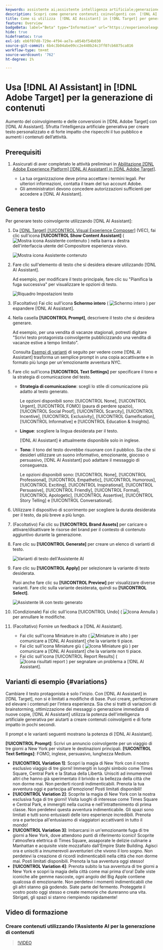 ```yaml
---
keywords: assistente ai;assistente intelligenza artificiale;generazione contenuti;acceleratore contenuti;generazione contenuti;generare contenuti
description: Scopri come generare contenuti coinvolgenti con  [!DNL AI Assistant].
title: Come si utilizza  [!DNL AI Assistant] in [!DNL Target] per generare contenuti coinvolgenti?
feature: Overview
badgeBeta: label="Beta" type="Informative" url="https://experienceleague.adobe.com/docs/target/using/introduction/intro.html?lang=it#beta newtab=true" tooltip="Cosa sono le funzioni beta in [!DNL Adobe Target]."
hide: true
hidefromtoc: true
exl-id: eb6f07d8-729e-4f94-ae7a-a054bf54b030
source-git-commit: 6b4c3b04abe09cc2e440b24c3ff07cb6875ca816
workflow-type: tm+mt
source-wordcount: '762'
ht-degree: 1%

---
```


# Usa [!DNL AI Assistant] in [!DNL Adobe Target] per la generazione di contenuti

Aumento del coinvolgimento e delle conversioni in [!DNL Adobe Target] con [!DNL AI Assistant]. Sfrutta l’intelligenza artificiale generativa per creare testo personalizzato e di forte impatto che rispecchi il tuo pubblico e aumenti i contenuti dell’attività.

## Prerequisiti

1. Assicurati di aver completato le attività preliminari in [Abilitazione [!DNL Adobe Experience Platform] [!DNL AI Assistant] in [!DNL Adobe Target]](/help/main/c-intro/enabling-ai-assistant.md).

   * La tua organizzazione deve prima accettare i termini legali. Per ulteriori informazioni, contatta il team del tuo account Adobe.
   * Gli amministratori devono concedere autorizzazioni sufficienti per accedere a [!DNL AI Assistant].

## Genera testo

Per generare testo coinvolgente utilizzando [!DNL AI Assistant]:

1. Da [[!DNL Target] [!UICONTROL Visual Experience Composer]](/help/main/c-experiences/c-visual-experience-composer/viztarget-options.md) (VEC), fai clic sull&#39;icona **[!UICONTROL Show Content Assistant]** ( ![Mostra icona Assistente contenuto](/help/main/assets/icons/MagicWand.svg) ) nella barra a destra dell&#39;interfaccia utente del Compositore esperienza visivo.

   ![Mostra icona Assistente contenuto](/help/main/c-intro/assets/ai-assistant-conntet-generation-icon.png)

1. Fare clic sull&#39;elemento di testo che si desidera elevare utilizzando [!DNL AI Assistant].

   Ad esempio, per modificare il testo principale, fare clic su &quot;Pianifica la fuga successiva&quot; per visualizzare le opzioni di testo.

   ![Riquadro Impostazioni testo](/help/main/c-intro/assets/ai-text-settings.png)

1. (Facoltativo) Fai clic sull&#39;icona **Schermo intero** ( ![Schermo intero](/help/main/assets/icons/FullScreen.svg) ) per espandere [!DNL AI Assistant].

1. Nella casella **[!UICONTROL Prompt]**, descrivere il testo che si desidera generare.

   Ad esempio, per una vendita di vacanze stagionali, potresti digitare &quot;Scrivi testo protagonista coinvolgente pubblicizzando una vendita di vacanze estive a tempo limitato&quot;.

   Consulta [Esempi di varianti](#variations) di seguito per vedere come [!DNL AI Assistant] trasforma un semplice prompt in una copia accattivante e in formato più lungo per un&#39;emozionante avventura NYC.

1. Fare clic sull&#39;icona **[!UICONTROL Text Settings]** per specificare il tono e la strategia di comunicazione del testo.

   * **Strategia di comunicazione**: scegli lo stile di comunicazione più adatto al testo generato.

     Le opzioni disponibili sono: [!UICONTROL None], [!UICONTROL Urgent], [!UICONTROL FOMO] (paura di perdere spazio), [!UICONTROL Social Proof], [!UICONTROL Scarcity], [!UICONTROL Incentive], [!UICONTROL Exclusivity], [!UICONTROL Gameification], [!UICONTROL Informative] e [!UICONTROL Education & Insights].

   * **Lingue**: scegliere la lingua desiderata per il testo.

     [!DNL AI Assistant] è attualmente disponibile solo in inglese.

   * **Tono**: il tono del testo dovrebbe risuonare con il pubblico. Sia che si desideri utilizzare un suono informativo, emozionante, giocoso o persuasivo, [!DNL AI Assistant] può adattare il messaggio di conseguenza.

     Le opzioni disponibili sono: [!UICONTROL None], [!UICONTROL Professional], [!UICONTROL Empathetic], [!UICONTROL Humorous], [!UICONTROL Exciting], [!UICONTROL Inspirational], [!UICONTROL Persuasive], [!UICONTROL Friendly], [!UICONTROL Formal], [!UICONTROL Apologetic], [!UICONTROL Assertive], [!UICONTROL &#x200B; Story Telling] e [!UICONTROL Conversational].

1. Utilizzare il dispositivo di scorrimento per scegliere la durata desiderata per il testo, da più breve a più lungo.

1. (Facoltativo) Fai clic su **[!UICONTROL Brand Assets]** per caricare o attivare/disattivare le risorse del brand per il contesto di contenuto aggiuntivo durante la generazione.

1. Fare clic su **[!UICONTROL Generate]** per creare un elenco di varianti di testo.

   ![Varianti di testo dell&#39;Assistente AI](/help/main/c-intro/assets/ai-variations-text.png)

1. Fare clic su **[!UICONTROL Apply]** per selezionare la variante di testo desiderata.

   Puoi anche fare clic su **[!UICONTROL Preview]** per visualizzare diverse varianti. Fare clic sulla variante desiderata, quindi su **[!UICONTROL Select]**.

   ![Assistente IA con testo generato](/help/main/c-intro/assets/ai-text-done.png)

1. (Condizionale) Fai clic sull&#39;icona [!UICONTROL Undo] ( ![Icona Annulla](/help/main/assets/icons/Undo.svg) ) per annullare le modifiche.

1. (Facoltativo) Fornire un feedback a [!DNL AI Assistant].

   * Fai clic sull&#39;icona Miniature in alto ( ![Miniature in alto](/help/main/assets/icons/ThumbUp.svg) ) per comunicare a [!DNL AI Assistant] che la variante ti piace.
   * Fai clic sull&#39;icona Miniature giù ( ![Icona Miniature giù](/help/main/assets/icons/ThumbDown.svg) ) per comunicare a [!DNL AI Assistant] che la variante non ti piace.
   * Fai clic sull&#39;icona [!UICONTROL Report Results] ( ![Icona risultati report](/help/main/assets/icons/Flag.svg) ) per segnalare un problema a [!DNL AI Assistant].

## Varianti di esempio {#variations}

Cambiare il testo protagonista è solo l&#39;inizio. Con [!DNL AI Assistant] in [!DNL Target], non si è limitati a modifiche di base. Puoi creare, perfezionare ed elevare i contenuti per l’intera esperienza. Sia che si tratti di variazioni di brainstorming, ottimizzazione dei messaggi o generazione immediata di nuove copie, [!DNL AI Assistant] utilizza la potenza dell&#39;intelligenza artificiale generativa per aiutarti a creare contenuti coinvolgenti e di forte impatto in pochi secondi.

Il prompt e le varianti seguenti mostrano la potenza di [!DNL AI Assistant].

**[!UICONTROL Prompt]**: Scrivi un annuncio coinvolgente per un viaggio di tre giorni a New York per visitare le destinazioni principali.
**[!UICONTROL Text Settings]**: FOMO, inglese, persuasivo, lunghezza Medium.
* **[!UICONTROL Variation 1]**: Scopri la magia di New York con il nostro esclusivo viaggio di tre giorni! Immergiti in luoghi simbolo come Times Square, Central Park e la Statua della Libertà. Unisciti ad innumerevoli altri che hanno già sperimentato il brivido e la bellezza della città che non dorme mai. Non perderti ricordi indimenticabili. Prenota la tua avventura oggi e partecipa all&#39;emozione! Posti limitati disponibili!
* **[!UICONTROL Variation 2]**: Scoprite la magia di New York con la nostra esclusiva fuga di tre giorni! Visita luoghi di interesse come Times Square e Central Park, e immergiti nella cucina e nell&#39;intrattenimento di prima classe. Non perdetevi questa avventura indimenticabile. Gli spazi sono limitati e tutti sono entusiasti delle loro esperienze incredibili. Prenota ora e partecipa all&#39;entusiasmo di viaggiatori accattivanti in tutto il mondo!
* **[!UICONTROL Variation 3]**: Imbarcarsi in un&#39;emozionante fuga di tre giorni a New York, dove attendono punti di riferimento iconici! Scoprite l&#39;atmosfera elettrica di Times Square, assaporate le delizie culinarie a Manhattan e acquisite viste mozzafiato dall&#39;Empire State Building. Agisci ora e unisciti a innumerevoli avventurieri che vivono il loro sogno. Non perdetevi la creazione di ricordi indimenticabili nella città che non dorme mai. Posti limitati disponibili. Prenota la tua avventura oggi stesso!
* **[!UICONTROL Variation 4]**: Prenota subito la tua avventura di tre giorni a New York e scopri la magia della città come mai prima d&#39;ora! Dalle viste iconiche alle gemme nascoste, ogni angolo del Big Apple contiene qualcosa di emozionante. Non perdetevi i momenti indimenticabili che gli altri stanno già godendo. Siate parte del fermento. Proteggete il vostro posto oggi stesso e create memorie che dureranno una vita. Sbrigati, gli spazi si stanno riempiendo rapidamente!

## Video di formazione

### Creare contenuti utilizzando l’Assistente AI per la generazione di contenuti

>[!VIDEO](https://video.tv.adobe.com/v/3434635/?learn=on">https://video.tv.adobe.com/v/3434635/?learn=on)
